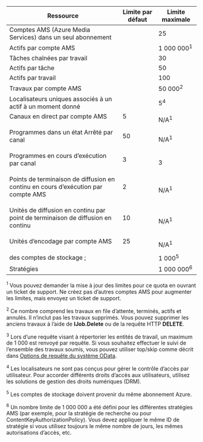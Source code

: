 | Ressource | Limite par défaut | Limite maximale |
| --- | --- | --- |
| Comptes AMS (Azure Media Services) dans un seul abonnement | |25 |
| Actifs par compte AMS | |1 000 000<sup>1</sup> |
| Tâches chaînées par travail | |30 |
| Actifs par tâche | |50 |
| Actifs par travail | |100 |
| Travaux par compte AMS | |50 000<sup>2</sup> |
| Localisateurs uniques associés à un actif à un moment donné | |5<sup>4</sup> |
| Canaux en direct par compte AMS </p></td> |5</p></td> |N/A<sup>1</sup> |
| Programmes dans un état Arrêté par canal </p></td> |50</p></td> |N/A<sup>1</sup> |
| Programmes en cours d’exécution par canal </p></td> |3</p></td> |3 |
| Points de terminaison de diffusion en continu en cours d’exécution par compte AMS</p></td> |2</p></td> |N/A<sup>1</sup> |
| Unités de diffusion en continu par point de terminaison de diffusion en continu </p></td> |10 </p></td> |N/A<sup>1</sup> |
| Unités d’encodage par compte AMS </p></td> |25</p></td> |N/A<sup>1</sup> |
| des comptes de stockage ; | |1 000<sup>5</sup> |
| Stratégies | |1 000 000<sup>6</sup> |

<sup>1</sup> Vous pouvez demander la mise à jour des limites pour ce quota en ouvrant un ticket de support. Ne créez pas d’autres comptes AMS pour augmenter les limites, mais envoyez un ticket de support.

<sup>2</sup> Ce nombre comprend les travaux en file d’attente, terminés, actifs et annulés. Il n’inclut pas les travaux supprimés. Vous pouvez supprimer les anciens travaux à l’aide de **IJob.Delete** ou de la requête HTTP **DELETE**.

<sup>3</sup> Lors d’une requête visant à répertorier les entités de travail, un maximum de 1 000 est renvoyé par requête. Si vous souhaitez effectuer le suivi de l’ensemble des travaux soumis, vous pouvez utiliser top/skip comme décrit dans [Options de requête du système OData](http://msdn.microsoft.com/library/gg309461.aspx).

<sup>4</sup> Les localisateurs ne sont pas conçus pour gérer le contrôle d’accès par utilisateur. Pour accorder différents droits d’accès aux utilisateurs, utilisez les solutions de gestion des droits numériques (DRM).

<sup>5</sup> Les comptes de stockage doivent provenir du même abonnement Azure.

<sup>6</sup> Un nombre limite de 1 000 000 a été défini pour les différentes stratégies AMS (par exemple, pour la stratégie de recherche ou pour ContentKeyAuthorizationPolicy). Vous devez appliquer le même ID de stratégie si vous utilisez toujours le même nombre de jours, les mêmes autorisations d’accès, etc.

<!---HONumber=AcomDC_0720_2016-->